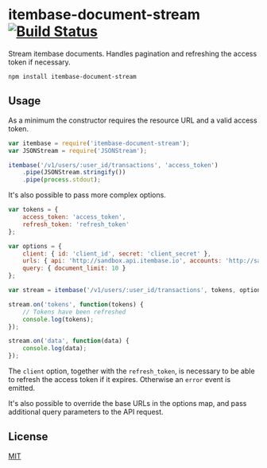 # itembase-document-stream [![Build Status](https://travis-ci.org/e-conomic/itembase-document-stream.svg)](https://travis-ci.org/e-conomic/itembase-document-stream)

Stream itembase documents. Handles pagination and refreshing the access token if necessary.

	npm install itembase-document-stream

## Usage

As a minimum the constructor requires the resource URL and a valid access token.

```javascript
var itembase = require('itembase-document-stream');
var JSONStream = require('JSONStream');

itembase('/v1/users/:user_id/transactions', 'access_token')
	.pipe(JSONStream.stringify())
	.pipe(process.stdout);
```

It's also possible to pass more complex options.

```javascript
var tokens = {
	access_token: 'access_token',
	refresh_token: 'refresh_token'
};

var options = {
	client: { id: 'client_id', secret: 'client_secret' },
	urls: { api: 'http://sandbox.api.itembase.io', accounts: 'http://sandbox.accounts.itembase.io' },
	query: { document_limit: 10 }
};

var stream = itembase('/v1/users/:user_id/transactions', tokens, options);

stream.on('tokens', function(tokens) {
	// Tokens have been refreshed
	console.log(tokens);
});

stream.on('data', function(data) {
	console.log(data);
});
```

The `client` option, together with the `refresh_token`, is necessary to be able to refresh the access token if it expires. Otherwise an `error` event is emitted.

It's also possible to override the base URLs in the options map, and pass additional query parameters to the API request.

## License

[MIT](http://opensource.org/licenses/MIT)
